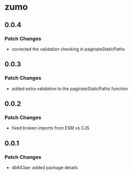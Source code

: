 # zumo

## 0.0.4

### Patch Changes

- corrected the validation checking in paginateStaticPaths

## 0.0.3

### Patch Changes

- added extra validation to the paginateStaticPaths function

## 0.0.2

### Patch Changes

- fixed broken imports from ESM vs CJS

## 0.0.1

### Patch Changes

- db843ae: added package details
